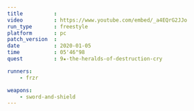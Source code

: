 ```yaml
---
title          :
video          : https://www.youtube.com/embed/_a4EQrG2JJo
run_type       : freestyle
platform       : pc
patch_version  : 
date           : 2020-01-05
time           : 05'46"98
quest          : 9★-the-heralds-of-destruction-cry

runners:
    - frzr

weapons:
    - sword-and-shield
---
```

